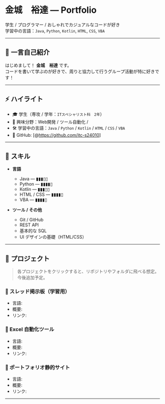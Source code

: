 #  金城　裕達 — Portfolio

学生 / プログラマー / おしゃれでカジュアルなコードが好き  
学習中の言語：`Java`, `Python`, `Kotlin`, `HTML`, `CSS`, `VBA`

---

## 🔭 一言自己紹介
はじめまして！ **金城　裕達** です。  
コードを書いて学ぶのが好きで、周りと協力して行うグループ活動が特に好きです！

---

## ⚡ ハイライト
- 🎓 学生（専攻 / 学年：`ITスペシャリスト科　2年`）
- 🧭 興味分野：Web開発 / ツール自動化 /
- 🛠 学習中の言語：`Java` / `Python` / `Kotlin` / `HTML` / `CSS` / `VBA`
- 🔗 GitHub: [@<https://github.com/itc-s24010>]

---

## 🧰 スキル
- **言語**
  - Java — ▮▮▮▯▯
  - Python — ▮▮▮▮▯
  - Kotlin — ▮▮▮▯▯
  - HTML / CSS — ▮▮▮▮▯
  - VBA — ▮▮▮▮▯

- **ツール / その他**
  - Git / GitHub
  - REST API 
  - 基本的な SQL
  - UI デザインの基礎（HTML/CSS）

---

## 🚀 プロジェクト
> 各プロジェクトをクリックすると、リポジトリやフォルダに飛べる想定。今後追加予定。

### 🔸 スレッド掲示板（学習用）
- 言語: 
- 概要: 
- リンク: 

### 🔸 Excel 自動化ツール
- 言語: 
- 概要: 
- リンク: 

### 🔸 ポートフォリオ静的サイト
- 言語: 
- 概要: 
- リンク: 

---

